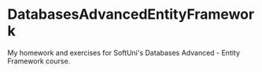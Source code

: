 # DatabasesAdvancedEntityFramework
My homework and exercises for SoftUni's Databases Advanced - Entity Framework course.
